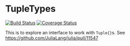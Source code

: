 # TupleTypes

[![Build Status](https://travis-ci.org/mbauman/TupleTypes.jl.svg?branch=master)](https://travis-ci.org/mbauman/TupleTypes.jl) [![Coverage Status](https://coveralls.io/repos/mbauman/TupleTypes.jl/badge.svg)](https://coveralls.io/r/mbauman/TupleTypes.jl)

This is to explore an interface to work with `Tuple{}`s.  See
https://github.com/JuliaLang/julia/pull/11547
